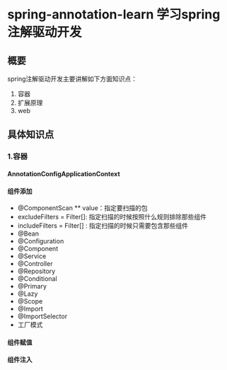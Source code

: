 # spring-annotation-learn 学习spring注解驱动开发

##  概要
spring注解驱动开发主要讲解如下方面知识点：
1. 容器
2. 扩展原理 
3. web

## 具体知识点

###  1.容器
#### AnnotationConfigApplicationContext
#### 组件添加
* @ComponentScan
** value：指定要扫描的包
* excludeFilters = Filter[]: 指定扫描的时候按照什么规则排除那些组件
* includeFilters = Filter[] : 指定扫描的时候只需要包含那些组件
* @Bean
* @Configuration
* @Component
* @Service
* @Controller
* @Repository
* @Conditional
* @Primary
* @Lazy
* @Scope
* @Import
* @ImportSelector
* 工厂模式
#### 组件赋值
#### 组件注入
